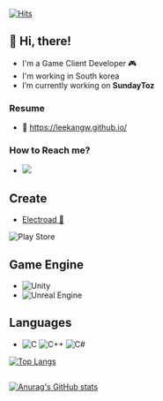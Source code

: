 [![Hits](https://hits.seeyoufarm.com/api/count/incr/badge.svg?url=https%3A%2F%2Fgithub.com%2FLeeKangW%2Fhit-counter&count_bg=%2379C83D&title_bg=%23555555&icon=&icon_color=%23E7E7E7&title=hits&edge_flat=false)](https://hits.seeyoufarm.com)  

## 👋 Hi, there!

- I'm a Game Client Developer 🎮 
- I'm working in South korea
- I’m currently working on **SundayToz**

### Resume
- 📄 https://leekangw.github.io/

### How to Reach me?
- <a href="mailto:leegw1371@gmail.com"><img src="https://img.shields.io/badge/Gmail-d14836?style=flat-square&logo=Gmail&logoColor=white&link=mailto:leegw1371@gmail.com"/></a>

## Create
- [Electroad 📱](https://play.google.com/store/apps/details?id=com.NightOwlStudio.Electroad)   
<img alt="Play Store" src="https://img.shields.io/badge/Google_Play-414141?style=for-the-badge&logo=google-play&logoColor=white" />

## Game Engine
- <img alt="Unity" src ="https://img.shields.io/badge/Unity-000000.svg?&style=for-the-badge&logo=Unity&logoColor=White"/>
- <img alt="Unreal Engine" src="https://img.shields.io/badge/unrealengine-%23313131.svg?style=for-the-badge&logo=unrealengine&logoColor=white"/>

## Languages
- <img alt="C" src="https://img.shields.io/badge/c-%2300599C.svg?style=for-the-badge&logo=c&logoColor=white"/> <img alt="C++" src="https://img.shields.io/badge/c++-%2300599C.svg?style=for-the-badge&logo=c%2B%2B&logoColor=white"/> <img alt="C#" src="https://img.shields.io/badge/c%23-%23239120.svg?style=for-the-badge&logo=c-sharp&logoColor=white"/>

[![Top Langs](https://github-readme-stats.vercel.app/api/top-langs/?username=LeeKangW&layout=compact&langs_count=5)](https://github.com/anuraghazra/github-readme-stats)

##
[![Anurag's GitHub stats](https://github-readme-stats.vercel.app/api?username=LeeKangW&count_private=true&theme=great-gatsby&include_all_commits=true&show_icons=true)](https://github.com/anuraghazra/github-readme-stats)  



